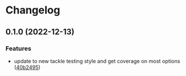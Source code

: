 # Changelog

## 0.1.0 (2022-12-13)


### Features

* update to new tackle testing style and get coverage on most options ([40b2495](https://github.com/sudoblockio/tackle-provider/commit/40b24954c8af37410b8e672384952f1a5b227e50))
